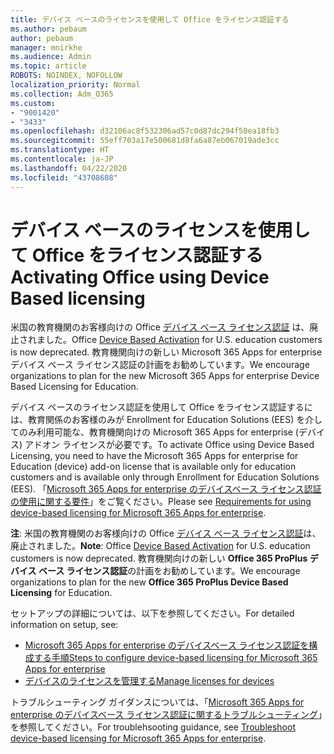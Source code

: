 ```yaml
---
title: デバイス ベースのライセンスを使用して Office をライセンス認証する
ms.author: pebaum
author: pebaum
manager: mnirkhe
ms.audience: Admin
ms.topic: article
ROBOTS: NOINDEX, NOFOLLOW
localization_priority: Normal
ms.collection: Adm_O365
ms.custom:
- "9001420"
- "3433"
ms.openlocfilehash: d32106ac8f532306ad57c0d87dc294f50ea18fb3
ms.sourcegitcommit: 55eff703a17e500681d8fa6a87eb067019ade3cc
ms.translationtype: HT
ms.contentlocale: ja-JP
ms.lasthandoff: 04/22/2020
ms.locfileid: "43708608"
---
```

# <a name="activating-office-using-device-based-licensing"></a><span data-ttu-id="d5992-102">デバイス ベースのライセンスを使用して Office をライセンス認証する</span><span class="sxs-lookup"><span data-stu-id="d5992-102">Activating Office using Device Based licensing</span></span>

<span data-ttu-id="d5992-103">米国の教育機関のお客様向けの Office [デバイス ベース ライセンス認証](https://aka.ms/officedba) は、廃止されました。</span><span class="sxs-lookup"><span data-stu-id="d5992-103">Office [Device Based Activation](https://aka.ms/officedba) for U.S. education customers is now deprecated.</span></span> <span data-ttu-id="d5992-104">教育機関向けの新しい Microsoft 365 Apps for enterprise デバイス ベース ライセンス認証の計画をお勧めしています。</span><span class="sxs-lookup"><span data-stu-id="d5992-104">We encourage organizations to plan for the new Microsoft 365 Apps for enterprise Device Based Licensing for Education.</span></span>

<span data-ttu-id="d5992-105">デバイス ベースのライセンス認証を使用して Office をライセンス認証するには、教育関係のお客様のみが Enrollment for Education Solutions (EES) を介してのみ利用可能な、教育機関向けの Microsoft 365 Apps for enterprise (デバイス) アドオン ライセンスが必要です。</span><span class="sxs-lookup"><span data-stu-id="d5992-105">To activate Office using Device Based Licensing, you need to have the Microsoft 365 Apps for enterprise for Education (device) add-on license that is available only for education customers and is available only through Enrollment for Education Solutions (EES).</span></span> <span data-ttu-id="d5992-106">「[Microsoft 365 Apps for enterprise のデバイスベース ライセンス認証の使用に関する要件](https://docs.microsoft.com/deployoffice/device-based-licensing#requirements-for-using-device-based-licensing-for-office-365-proplus)」をご覧ください。</span><span class="sxs-lookup"><span data-stu-id="d5992-106">Please see [Requirements for using device-based licensing for Microsoft 365 Apps for enterprise](https://docs.microsoft.com/deployoffice/device-based-licensing#requirements-for-using-device-based-licensing-for-office-365-proplus).</span></span>

<span data-ttu-id="d5992-107">**注**: 米国の教育機関のお客様向けの Office [デバイス ベース ライセンス認証](https://aka.ms/officedba)は、廃止されました。</span><span class="sxs-lookup"><span data-stu-id="d5992-107">**Note**: Office [Device Based Activation](https://aka.ms/officedba) for U.S. education customers is now deprecated.</span></span> <span data-ttu-id="d5992-108">教育機関向けの新しい **Office 365 ProPlus デバイス ベース ライセンス認証**の計画をお勧めしています。</span><span class="sxs-lookup"><span data-stu-id="d5992-108">We encourage organizations to plan for the new **Office 365 ProPlus Device Based Licensing** for Education.</span></span>

<span data-ttu-id="d5992-109">セットアップの詳細については、以下を参照してください。</span><span class="sxs-lookup"><span data-stu-id="d5992-109">For detailed information on setup, see:</span></span>

- [<span data-ttu-id="d5992-110">Microsoft 365 Apps for enterprise のデバイスベース ライセンス認証を構成する手順</span><span class="sxs-lookup"><span data-stu-id="d5992-110">Steps to configure device-based licensing for Microsoft 365 Apps for enterprise</span></span>](https://docs.microsoft.com/deployoffice/device-based-licensing#steps-to-configure-device-based-licensing-for-office-365-proplus)
- [<span data-ttu-id="d5992-111">デバイスのライセンスを管理する</span><span class="sxs-lookup"><span data-stu-id="d5992-111">Manage licenses for devices</span></span>](https://docs.microsoft.com/Office365/Admin/misc/manage-licenses-for-devices)

<span data-ttu-id="d5992-112">トラブルシューティング ガイダンスについては、「[Microsoft 365 Apps for enterprise のデバイスベース ライセンス認証に関するトラブルシューティング](https://docs.microsoft.com/deployoffice/device-based-licensing#troubleshoot-device-based-licensing-for-office-365-proplus)」を参照してください。</span><span class="sxs-lookup"><span data-stu-id="d5992-112">For troublehsooting guidance, see [Troubleshoot device-based licensing for Microsoft 365 Apps for enterprise](https://docs.microsoft.com/deployoffice/device-based-licensing#troubleshoot-device-based-licensing-for-office-365-proplus).</span></span>
